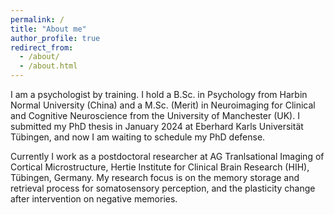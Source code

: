 ```yaml
---
permalink: /
title: "About me"
author_profile: true
redirect_from: 
  - /about/
  - /about.html
---
```


I am a psychologist by training. I hold a B.Sc. in Psychology from Harbin Normal University (China) and a M.Sc. (Merit) in Neuroimaging for Clinical and Cognitive Neuroscience from the University of Manchester (UK). I submitted my PhD thesis in January 2024 at Eberhard Karls Universität Tübingen, and now I am waiting to schedule my PhD defense.

Currently I work as a postdoctoral researcher at AG Tranlsational Imaging of Cortical Microstructure, Hertie Institute for Clinical Brain Research (HIH), Tübingen, Germany. My research focus is on the memory storage and retrieval process for somatosensory perception, and the plasticity change after intervention on negative memories.
